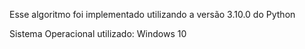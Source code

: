 Esse algoritmo foi implementado utilizando a versão 3.10.0 do Python

Sistema Operacional utilizado: Windows 10
